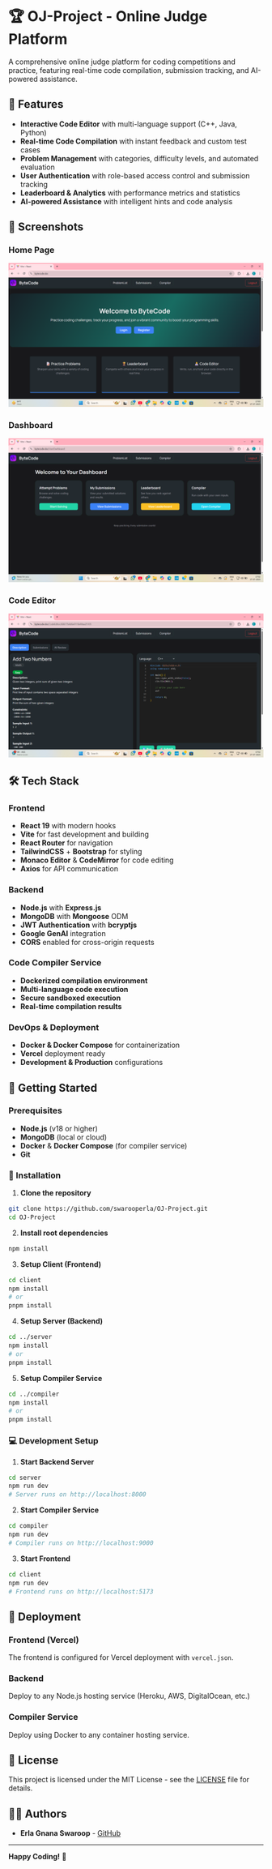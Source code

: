 # 🏆 OJ-Project - Online Judge Platform

A comprehensive online judge platform for coding competitions and practice, featuring real-time code compilation, submission tracking, and AI-powered assistance.

## 🌟 Features

- **Interactive Code Editor** with multi-language support (C++, Java, Python)
- **Real-time Code Compilation** with instant feedback and custom test cases
- **Problem Management** with categories, difficulty levels, and automated evaluation
- **User Authentication** with role-based access control and submission tracking
- **Leaderboard & Analytics** with performance metrics and statistics
- **AI-powered Assistance** with intelligent hints and code analysis

## 📸 Screenshots

### Home Page
![Home Page](./screenshots/HomePage.png)

### Dashboard
![Dashboard](./screenshots/Dashboard.png)

### Code Editor
![Code Editor](./screenshots/codeEditor.png)


## 🛠️ Tech Stack

### **Frontend**
- **React 19** with modern hooks
- **Vite** for fast development and building
- **React Router** for navigation
- **TailwindCSS** + **Bootstrap** for styling
- **Monaco Editor** & **CodeMirror** for code editing
- **Axios** for API communication

### **Backend**
- **Node.js** with **Express.js**
- **MongoDB** with **Mongoose** ODM
- **JWT Authentication** with **bcryptjs**
- **Google GenAI** integration
- **CORS** enabled for cross-origin requests

### **Code Compiler Service**
- **Dockerized compilation environment**
- **Multi-language code execution**
- **Secure sandboxed execution**
- **Real-time compilation results**

### **DevOps & Deployment**
- **Docker & Docker Compose** for containerization
- **Vercel** deployment ready
- **Development & Production** configurations

## 🚀 Getting Started

### Prerequisites
- **Node.js** (v18 or higher)
- **MongoDB** (local or cloud)
- **Docker** & **Docker Compose** (for compiler service)
- **Git**

### 🔧 Installation

1. **Clone the repository**
```bash
git clone https://github.com/swarooperla/OJ-Project.git
cd OJ-Project
```

2. **Install root dependencies**
```bash
npm install
```

3. **Setup Client (Frontend)**
```bash
cd client
npm install
# or
pnpm install
```

4. **Setup Server (Backend)**
```bash
cd ../server
npm install
# or 
pnpm install
```

5. **Setup Compiler Service**
```bash
cd ../compiler
npm install
# or
pnpm install
```

### 💻 Development Setup

1. **Start Backend Server**
```bash
cd server
npm run dev
# Server runs on http://localhost:8000
```

2. **Start Compiler Service**
```bash
cd compiler
npm run dev
# Compiler runs on http://localhost:9000
```

3. **Start Frontend**
```bash
cd client
npm run dev
# Frontend runs on http://localhost:5173
```

## 🚀 Deployment

### Frontend (Vercel)
The frontend is configured for Vercel deployment with `vercel.json`.

### Backend
Deploy to any Node.js hosting service (Heroku, AWS, DigitalOcean, etc.)

### Compiler Service
Deploy using Docker to any container hosting service.

## 📝 License

This project is licensed under the MIT License - see the [LICENSE](LICENSE) file for details.

## 👨‍💻 Authors

- **Erla Gnana Swaroop** - [GitHub](https://github.com/swarooperla)

---

**Happy Coding!** 🎉
